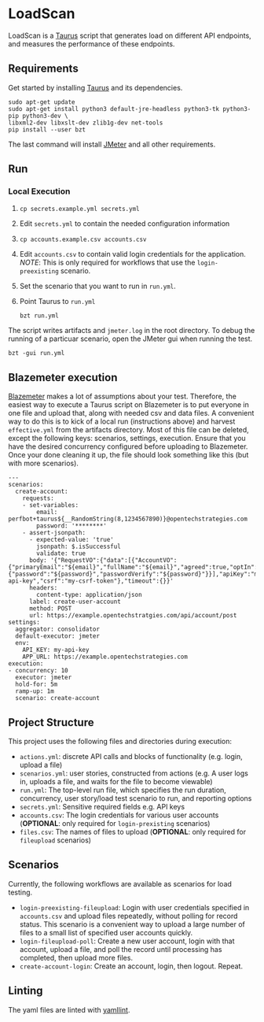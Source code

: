 # LoadScan
LoadScan is a [Taurus](https://gettaurus.org/) script that generates load on different API endpoints, and measures the performance of these endpoints.

## Requirements
Get started by installing [Taurus](https://gettaurus.org/) and its dependencies.

    sudo apt-get update
    sudo apt-get install python3 default-jre-headless python3-tk python3-pip python3-dev \
    libxml2-dev libxslt-dev zlib1g-dev net-tools
    pip install --user bzt

The last command will install [JMeter](https://jmeter.apache.org/) and all other requirements.

## Run

### Local Execution

1. `cp secrets.example.yml secrets.yml`
1. Edit `secrets.yml` to contain the needed configuration information
1. `cp accounts.example.csv accounts.csv`
1. Edit `accounts.csv` to contain valid login credentials for the application. *NOTE*: This is only required for workflows that use the `login-preexisting` scenario.
1. Set the scenario that you want to run in `run.yml`.
1. Point Taurus to `run.yml`

    ```
    bzt run.yml
    ```
The script writes artifacts and `jmeter.log` in the root directory. To debug the running of a particuar scenario, open the JMeter gui when running the test.

    bzt -gui run.yml

## Blazemeter execution

[Blazemeter](https://www.blazemeter.com/) makes a lot of assumptions about your test. Therefore, the easiest way to execute a Taurus script on Blazemeter is to put everyone in one file and upload that, along with needed csv and data files. A convenient way to do this is to kick of a local run (instructions above) and harvest `effective.yml` from the artifacts directory. Most of this file can be deleted, except the following keys: scenarios, settings, execution. Ensure that you have the desired concurrency configured before uploading to Blazemeter. Once your done cleaning it up, the file should look something like this (but with more scenarios).

```
---
scenarios:
  create-account:
    requests:
    - set-variables:
        email: perfbot+taurus${__RandomString(8,1234567890)}@opentechstrategies.com
        password: '********'
    - assert-jsonpath:
      - expected-value: 'true'
        jsonpath: $.isSuccessful
        validate: true
      body: '{"RequestVO":{"data":[{"AccountVO":{"primaryEmail":"${email}","fullName":"${email}","agreed":true,"optIn":false},"AccountPasswordVO":{"password":"${password}","passwordVerify":"${password}"}}],"apiKey":"my-api-key","csrf":"my-csrf-token"},"timeout":{}}'
      headers:
        content-type: application/json
      label: create-user-account
      method: POST
      url: https://example.opentechstratgies.com/api/account/post
settings:
  aggregator: consolidator
  default-executor: jmeter
  env:
    API_KEY: my-api-key
    APP_URL: https://example.opentechstrategies.com
execution:
- concurrency: 10
  executor: jmeter
  hold-for: 5m
  ramp-up: 1m
  scenario: create-account
```

## Project Structure

This project uses the following files and directories during execution:
- `actions.yml`: discrete API calls and blocks of functionality (e.g. login, upload a file)
- `scenarios.yml`: user stories, constructed from actions (e.g. A user logs in, uploads a file, and waits for the file to become viewable)
- `run.yml`: The top-level run file, which specifies the run duration, concurrency, user story/load test scenario to run, and reporting options
- `secrets.yml`: Sensitive required fields e.g. API keys
- `accounts.csv`: The login credentials for various user accounts (**OPTIONAL**: only required for `login-prexisting` scenarios)
- `files.csv`: The names of files to upload (**OPTIONAL**: only required for `fileupload` scenarios)

## Scenarios

Currently, the following workflows are available as scenarios for load testing.

- `login-preexisting-fileupload`: Login with user credentials specified in `accounts.csv` and upload files repeatedly, without polling for record status. This scenario is a convenient way to upload a large number of files to a small list of specified user accounts quickly.
- `login-fileupload-poll`: Create a new user account, login with that account, upload a file, and poll the record until processing has completed, then upload more files.
- `create-account-login`: Create an account, login, then logout. Repeat.

## Linting

The yaml files are linted with [yamllint](https://github.com/adrienverge/yamllint).
